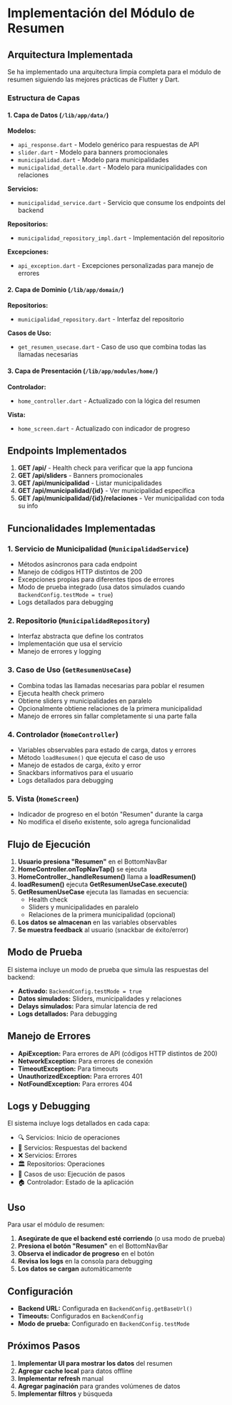 # Implementación del Módulo de Resumen

## Arquitectura Implementada

Se ha implementado una arquitectura limpia completa para el módulo de resumen siguiendo las mejores prácticas de Flutter y Dart.

### Estructura de Capas

#### 1. Capa de Datos (`/lib/app/data/`)

**Modelos:**
- `api_response.dart` - Modelo genérico para respuestas de API
- `slider.dart` - Modelo para banners promocionales
- `municipalidad.dart` - Modelo para municipalidades
- `municipalidad_detalle.dart` - Modelo para municipalidades con relaciones

**Servicios:**
- `municipalidad_service.dart` - Servicio que consume los endpoints del backend

**Repositorios:**
- `municipalidad_repository_impl.dart` - Implementación del repositorio

**Excepciones:**
- `api_exception.dart` - Excepciones personalizadas para manejo de errores

#### 2. Capa de Dominio (`/lib/app/domain/`)

**Repositorios:**
- `municipalidad_repository.dart` - Interfaz del repositorio

**Casos de Uso:**
- `get_resumen_usecase.dart` - Caso de uso que combina todas las llamadas necesarias

#### 3. Capa de Presentación (`/lib/app/modules/home/`)

**Controlador:**
- `home_controller.dart` - Actualizado con la lógica del resumen

**Vista:**
- `home_screen.dart` - Actualizado con indicador de progreso

## Endpoints Implementados

1. **GET /api/** - Health check para verificar que la app funciona
2. **GET /api/sliders** - Banners promocionales
3. **GET /api/municipalidad** - Listar municipalidades
4. **GET /api/municipalidad/{id}** - Ver municipalidad específica
5. **GET /api/municipalidad/{id}/relaciones** - Ver municipalidad con toda su info

## Funcionalidades Implementadas

### 1. Servicio de Municipalidad (`MunicipalidadService`)

- Métodos asíncronos para cada endpoint
- Manejo de códigos HTTP distintos de 200
- Excepciones propias para diferentes tipos de errores
- Modo de prueba integrado (usa datos simulados cuando `BackendConfig.testMode = true`)
- Logs detallados para debugging

### 2. Repositorio (`MunicipalidadRepository`)

- Interfaz abstracta que define los contratos
- Implementación que usa el servicio
- Manejo de errores y logging

### 3. Caso de Uso (`GetResumenUseCase`)

- Combina todas las llamadas necesarias para poblar el resumen
- Ejecuta health check primero
- Obtiene sliders y municipalidades en paralelo
- Opcionalmente obtiene relaciones de la primera municipalidad
- Manejo de errores sin fallar completamente si una parte falla

### 4. Controlador (`HomeController`)

- Variables observables para estado de carga, datos y errores
- Método `loadResumen()` que ejecuta el caso de uso
- Manejo de estados de carga, éxito y error
- Snackbars informativos para el usuario
- Logs detallados para debugging

### 5. Vista (`HomeScreen`)

- Indicador de progreso en el botón "Resumen" durante la carga
- No modifica el diseño existente, solo agrega funcionalidad

## Flujo de Ejecución

1. **Usuario presiona "Resumen"** en el BottomNavBar
2. **HomeController.onTopNavTap()** se ejecuta
3. **HomeController._handleResumen()** llama a **loadResumen()**
4. **loadResumen()** ejecuta **GetResumenUseCase.execute()**
5. **GetResumenUseCase** ejecuta las llamadas en secuencia:
   - Health check
   - Sliders y municipalidades en paralelo
   - Relaciones de la primera municipalidad (opcional)
6. **Los datos se almacenan** en las variables observables
7. **Se muestra feedback** al usuario (snackbar de éxito/error)

## Modo de Prueba

El sistema incluye un modo de prueba que simula las respuestas del backend:

- **Activado:** `BackendConfig.testMode = true`
- **Datos simulados:** Sliders, municipalidades y relaciones
- **Delays simulados:** Para simular latencia de red
- **Logs detallados:** Para debugging

## Manejo de Errores

- **ApiException:** Para errores de API (códigos HTTP distintos de 200)
- **NetworkException:** Para errores de conexión
- **TimeoutException:** Para timeouts
- **UnauthorizedException:** Para errores 401
- **NotFoundException:** Para errores 404

## Logs y Debugging

El sistema incluye logs detallados en cada capa:

- 🔍 Servicios: Inicio de operaciones
- 📡 Servicios: Respuestas del backend
- ❌ Servicios: Errores
- 🏛️ Repositorios: Operaciones
- 🎯 Casos de uso: Ejecución de pasos
- 🏠 Controlador: Estado de la aplicación

## Uso

Para usar el módulo de resumen:

1. **Asegúrate de que el backend esté corriendo** (o usa modo de prueba)
2. **Presiona el botón "Resumen"** en el BottomNavBar
3. **Observa el indicador de progreso** en el botón
4. **Revisa los logs** en la consola para debugging
5. **Los datos se cargan** automáticamente

## Configuración

- **Backend URL:** Configurada en `BackendConfig.getBaseUrl()`
- **Timeouts:** Configurados en `BackendConfig`
- **Modo de prueba:** Configurado en `BackendConfig.testMode`

## Próximos Pasos

1. **Implementar UI para mostrar los datos** del resumen
2. **Agregar cache local** para datos offline
3. **Implementar refresh** manual
4. **Agregar paginación** para grandes volúmenes de datos
5. **Implementar filtros** y búsqueda 